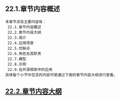 
## 22.1.章节内容概述
    本章节涉及主要内容有：
     22.1.章节内容概述
     22.2.章节内容大纲
     22.3.简介
     22.4.应用场景
     22.5.优缺点
     22.6.角色及其职责
     22.7.模型
     22.8.示例
     22.9.在开源框架中的应用
	具体每个小节中包含的内容可使通过下面的章节内容大纲进行查看。

## <a href="/enhance/markmap/general/designpattern/designpattern-java/chapter/designpattern-java-outline5-chapter22.html" target="_blank">22.2.章节内容大纲</a>

<Markmap localtion="/enhance/markmap/general/designpattern/designpattern-java/chapter/designpattern-java-outline5-chapter22.html" height="500rem"/>


